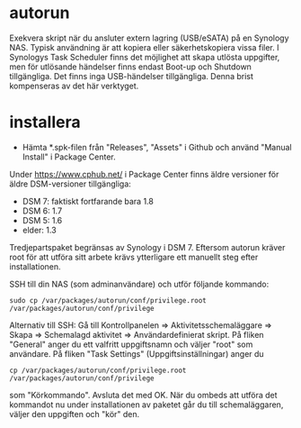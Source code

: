 # autorun
Exekvera skript när du ansluter extern lagring (USB/eSATA) på en Synology NAS. Typisk användning är att kopiera eller säkerhetskopiera vissa filer. 
I Synologys Task Scheduler finns det möjlighet att skapa utlösta uppgifter, men för utlösande händelser finns endast Boot-up och Shutdown tillgängliga. Det finns inga USB-händelser tillgängliga. Denna brist kompenseras av det här verktyget.  

# installera
* Hämta *.spk-filen från "Releases", "Assets" i Github och använd "Manual Install" i Package Center.

Under https://www.cphub.net/ i Package Center finns äldre versioner för äldre DSM-versioner tillgängliga:
* DSM 7: faktiskt fortfarande bara 1.8
* DSM 6: 1.7
* DSM 5: 1.6
* elder: 1.3

Tredjepartspaket begränsas av Synology i DSM 7. Eftersom autorun kräver root 
för att utföra sitt arbete krävs ytterligare ett manuellt steg efter installationen.

SSH till din NAS (som adminanvändare) och utför följande kommando:

```shell
sudo cp /var/packages/autorun/conf/privilege.root /var/packages/autorun/conf/privilege
```
Alternativ till SSH: Gå till Kontrollpanelen => Aktivitetsschemaläggare => Skapa => Schemalagd aktivitet => Användardefinierat skript. På fliken "General" anger du ett valfritt uppgiftsnamn och väljer "root" som användare. På fliken "Task Settings" (Uppgiftsinställningar) anger du  
```shell
cp /var/packages/autorun/conf/privilege.root /var/packages/autorun/conf/privilege
```
som "Körkommando". Avsluta det med OK. När du ombeds att utföra det kommandot nu under installationen av paketet går du till schemaläggaren, väljer den uppgiften och "kör" den. 

